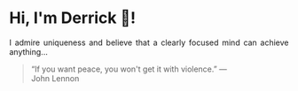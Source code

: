 # Hi, I'm Derrick 👋!
<p align="justify">I admire uniqueness and believe that a clearly focused mind can achieve anything...</p> 
<!-- #quote-start -->
<blockquote>&ldquo;If you want peace, you won't get it with violence.&rdquo; &mdash; <footer>John Lennon</footer></blockquote>
<!-- #quote-end -->
